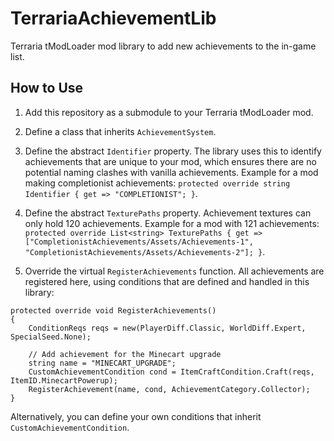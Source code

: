 # TerrariaAchievementLib

Terraria tModLoader mod library to add new achievements to the in-game list.

## How to Use

1. Add this repository as a submodule to your Terraria tModLoader mod.

2. Define a class that inherits `AchievementSystem`.

3. Define the abstract `Identifier` property. The library uses this to identify achievements that are unique to your mod, which ensures there are no potential naming clashes with vanilla achievements. Example for a mod making completionist achievements: `protected override string Identifier { get => "COMPLETIONIST"; }`.

4. Define the abstract `TexturePaths` property. Achievement textures can only hold 120 achievements. Example for a mod with 121 achievements: `protected override List<string> TexturePaths { get => ["CompletionistAchievements/Assets/Achievements-1", "CompletionistAchievements/Assets/Achievements-2"]; }`.

5. Override the virtual `RegisterAchievements` function. All achievements are registered here, using conditions that are defined and handled in this library:

```
protected override void RegisterAchievements()
{
    ConditionReqs reqs = new(PlayerDiff.Classic, WorldDiff.Expert, SpecialSeed.None);

    // Add achievement for the Minecart upgrade
    string name = "MINECART_UPGRADE";
    CustomAchievementCondition cond = ItemCraftCondition.Craft(reqs, ItemID.MinecartPowerup);
    RegisterAchievement(name, cond, AchievementCategory.Collector);
}
```

Alternatively, you can define your own conditions that inherit `CustomAchievementCondition`.
